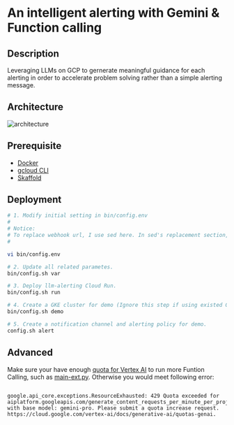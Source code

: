 # An intelligent alerting with Gemini & Function calling

## Description
Leveraging LLMs on GCP to gernerate meaningful guidance for each alerting in order to accelerate problem solving rather than a simple alerting message.

## Architecture
![architecture](https://miro.medium.com/v2/resize:fit:1400/format:webp/1*aJZ7D70lyjp8-R6vJa669g.png)

## Prerequisite 

- [Docker](https://docs.docker.com/engine/install/)
- [gcloud CLI](https://cloud.google.com/sdk/docs/install)
- [Skaffold](https://skaffold.dev/docs/install/)


## Deployment
```bash
# 1. Modify initial setting in bin/config.env
#
# Notice: 
# To replace webhook url, I use sed here. In sed's replacement section, the '&' represents the entire text that matched your search pattern. To include a literal '&' in the replacement, you need to escape it with a backslash.
#

vi bin/config.env

# 2. Update all related parametes.
bin/config.sh var

# 3. Deploy llm-alerting Cloud Run.
bin/config.sh run

# 4. Create a GKE cluster for demo (Ignore this step if using existed GKE)
bin/config.sh demo

# 5. Create a notification channel and alerting policy for demo.
config.sh alert


```

## Advanced 

Make sure your have enough [quota for Vertex AI](https://cloud.google.com/vertex-ai/generative-ai/docs/quotas) to run more Funtion Calling, such as [main-ext.py](./main-ext.py). Otherwise you would meet following error: 

```

google.api_core.exceptions.ResourceExhausted: 429 Quota exceeded for aiplatform.googleapis.com/generate_content_requests_per_minute_per_project_per_base_model with base model: gemini-pro. Please submit a quota increase request. https://cloud.google.com/vertex-ai/docs/generative-ai/quotas-genai.
```